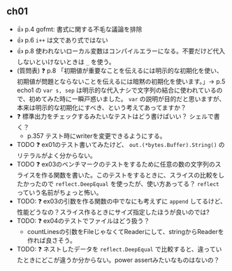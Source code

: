 ## ch01

- :+1: p.4 gofmt: 書式に関する不毛な議論を排除
- :+1: p.6 `i++` は文であり式ではない
- :+1: p.8 使われないローカル変数はコンパイルエラーになる。不要だけど代入しないといけないときは `_` を使う。
- (質問表) :question: p.8 「初期値が重要なことを伝えるには明示的な初期化を使い、初期値が問題とならないことを伝えるには暗黙の初期化を使います。」→ p.5 echo1 の `var s, sep` は明示的な代入ナシで文字列の結合に使われているので、初めてみた時に一瞬戸惑いました。 `var` の説明が目的だと思いますが、本来は明示的な初期化にすべき、という考えてあってますか？
- :question: 標準出力をチェックするみたいなテストはどう書けばいい？ シェルで書く？
  - p.357 テスト時にwriterを変更できるようにする。
- TODO :question: ex01のテスト書いてみたけど、 `out.(*bytes.Buffer).String()` のリテラルがよく分からない。
- TODO :question: ex03のベンチマークのテストをするために任意の数の文字列のスライスを作る関数を書いた。このテストをするときに、スライスの比較をしたかったので `reflect.DeepEqual` を使ったが、使い方あってる？ `reflect` っていう名前がちょっと怖い。
- TODO: :question: ex03の引数を作る関数の中でなにも考えずに `append` してるけど、性能どうなの？スライス作るときにサイズ指定したほうが良いのでは?
- TODO: :question: ex04のテストでファイルはどう扱う？
  - countLinesの引数をFileじゃなくてReaderにして、stringからReaderを作れば良さそう。
- TODO: :question: ネストしたデータを `reflect.DeepEqual` で比較すると、違っていたときにどこが違うか分からない。power assertみたいなものはないの？
